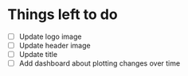 # Things left to do

- [ ] Update logo image
- [ ] Update header image
- [ ] Update title
- [ ] Add dashboard about plotting changes over time
